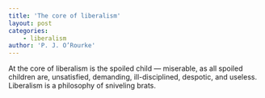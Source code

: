 ```yaml
---
title: 'The core of liberalism'
layout: post
categories:
    - liberalism
author: 'P. J. O’Rourke'
---
```


At the core of liberalism is the spoiled child — miserable, as all spoiled children are, unsatisfied, demanding, ill-disciplined, despotic, and useless. Liberalism is a philosophy of sniveling brats.